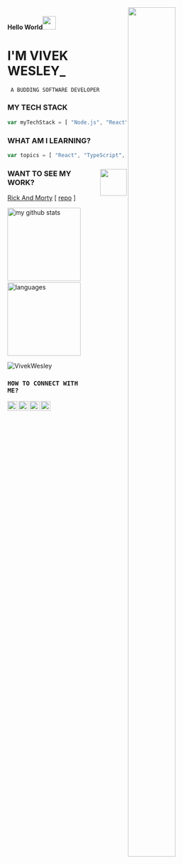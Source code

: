 <!-- BANNER IMAGE RIGHTSIDE -->
<img src='https://i.pinimg.com/originals/8b/35/fe/8b35fef55fba1a201c9c7a11d3ec3d64.gif'  align="right" width="46%" height="70%" /> 

<!--  -->
#### Hello World<img src="https://raw.githubusercontent.com/iampavangandhi/iampavangandhi/master/gifs/Hi.gif" width="30"/> 

<!--
Hi there <img src="https://raw.githubusercontent.com/iampavangandhi/iampavangandhi/master/gifs/Hi.gif" width="30"/>
-->

# I'M VIVEK WESLEY_
<code> A BUDDING SOFTWARE DEVELOPER </code>

### MY TECH STACK
```javascript
var myTechStack = [ "Node.js", "React", "MongoDB", "Express" ]
```

### WHAT AM I LEARNING?
```javascript
var topics = [ "React", "TypeScript", "C++", "Data Structures and Algorithms" ] 
``` 

<!-- FEATURED PROJECTS -->
<div>
<div>

<!-- E CERTIFICATES | BADGES | AWARDS -->

<!-- #2 MASTER THE MAINFRAME CERTIFICATE -->
<!--[<img src="https://discussions-static.influitive.com/uploads/db_8c911bd8_e163_4fd5_90b3_13906a121f19/original/2X/8/8c4dc175d0e4cc0a85e2f54e6f13d8a350ffa065.jpeg" width="60" align="right" />](https://discussions-static.influitive.com/uploads/db_8c911bd8_e163_4fd5_90b3_13906a121f19/original/2X/8/8c4dc175d0e4cc0a85e2f54e6f13d8a350ffa065.jpeg) -->

<!-- #1 HACKTOBERFEST BADGE -->
[<img src="https://res.cloudinary.com/practicaldev/image/fetch/s--ipK3ZYfm--/c_limit,f_auto,fl_progressive,q_80,w_375/https://dev-to-uploads.s3.amazonaws.com/uploads/badge/badge_image/80/hacktoberfest2020-badge_2.png" width="60" align="right" />](https://dev.to/badge/hacktoberfest-2020)


</div>
  
### WANT TO SEE MY WORK?
[Rick And Morty](https://vivekwesley.github.io/Rick-and-Morty-Episode/ "rick and morty episode app") [ [repo](https://github.com/VivekWesley/Rick-and-Morty-Episode "repo") ]

</div>


<!-- GITHUB README STATS AND MOST USED LANGUAGES -->
<div>
<div align="justified">
  
<img src="https://github-readme-stats.vercel.app/api?username=VivekWesley&show_icons=true&theme=tokyonight" alt="my github stats" height="165"  align=""/>&nbsp;
<img src="https://github-readme-stats.vercel.app/api/top-langs/?username=VivekWesley&layout=compact&theme=tokyonight" alt="languages" height="165"  align="">

</div>
</div>


<!-- PROFILE VIEWS -->
<div>
<img src=https://komarev.com/ghpvc/?username=VivekWesley alt="VivekWesley" align="left" />
</div>


<!-- LANGUAGES LOGO -->

<!-- NOT WORKING -->
<!--
<p align="right">
<img src="https://devicon.dev/devicon.git/icons/javascript/javascript-original.svg" width="30px" height="30px"/>
<img src="https://devicon.dev/devicon.git/icons/python/python-original.svg" width="30px" height="30px"/>
<img src="https://devicon.dev/devicon.git/icons/nodejs/nodejs-original.svg" width="30px" height="30px"/>
<img src="https://devicon.dev/devicon.git/icons/react/react-original.svg" width="30px" height="30px"/>
<img src="https://devicon.dev/devicon.git/icons/windows8/windows8-original.svg" width="30px" height="30px"/>
<img src="https://devicon.dev/devicon.git/icons/cplusplus/cplusplus-original.svg" width="30px" height="30px"/>
<img src="https://devicon.dev/devicon.git/icons/github/github-original.svg" width="30px" height="30px"/>
-->

<!-- <img src="https://devicon.dev/devicon.git/icons/c/c-original.svg" width="25px" height="25px"/> -->
<!-- <img src="https://devicon.dev/devicon.git/icons/gitlab/gitlab-original.svg" width="25px" height="25px"/> -->
<!-- <img src="https://devicon.dev/devicon.git/icons/typescript/typescript-original.svg" width="25px" height="25px"/> -->
<!-- <img src="https://devicon.dev/devicon.git/icons/java/java-original.svg" width="25px" height="25px"/> -->
<!-- <img src="https://devicon.dev/devicon.git/icons/php/php-original.svg" width="25px" height="25px"/> -->

<!-- <img src="https://devicon.dev/devicon.git/icons/apple/apple-original.svg" width="25px" height="25px"/> -->
<!-- <img src="https://devicon.dev/devicon.git/icons/rust/rust-plain.svg" width="25px" height="25px"/> -->
<!-- <img src="https://devicon.dev/devicon.git/icons/atom/atom-original.svg" width="25px" height="25px"/> -->
</p>

<br />

<!-- CONNECT WITH ME -->
### <code>HOW TO CONNECT WITH ME?</code>
<p>
<a href="https://twitter.com/vivek_wesley">
  <img align="left" alt="vivek_wesley | Twitter" width="22px" src="https://raw.githubusercontent.com/peterthehan/peterthehan/master/assets/twitter.svg" />
</a>
<a href="https://www.linkedin.com/in/vivek-wesley-ab125380/">
  <img align="left" alt="Vivek Wesley's LinkedIN" width="22px" src="https://raw.githubusercontent.com/peterthehan/peterthehan/master/assets/linkedin.svg" />
</a>
<a href="https://dev.to/vivekwesley">
  <img align="left" alt="Vievk Wesley's Spotify" width="22px" src="https://res.cloudinary.com/practicaldev/image/fetch/s--zg3sT9Js--/c_limit%2Cf_auto%2Cfl_progressive%2Cq_auto%2Cw_880/https://res.cloudinary.com/practicaldev/image/fetch/s--vHKcEiTe--/c_fill%2Cf_auto%2Cfl_progressive%2Ch_150%2Cq_auto%2Cw_150/https://dev-to-uploads.s3.amazonaws.com/uploads/user/profile_image/3/13d3b32a-d381-4549-b95e-ec665768ce8f.png" />
</a>
<a href="https://open.spotify.com/user/31ibtllpkpqpjpmwokcppzvn2bi4">
  <img align="left" alt="Vievk Wesley's Spotify" width="22px" src="https://raw.githubusercontent.com/peterthehan/peterthehan/master/assets/spotify.svg" />
</a>

<!-- 
<a href="https://discord.gg/XTW52Kt">
  <img align="left" alt="Vivek Wesley's Discord" width="22px" src="https://raw.githubusercontent.com/peterthehan/peterthehan/master/assets/discord.svg" />
</a> -->
<!-- <a href="https://www.reddit.com/user/geekyabhi/"> 
  <img align="left" alt="Abhishek's Reddit" width="22px" src="https://raw.githubusercontent.com/peterthehan/peterthehan/master/assets/reddit.svg" />
</a>
-->

</p>

<HappyCoding />
<tempCode />
 



<!-- SUPPORT ME SECTION [BUY ME A COFFEE] -->  
<!--
### :point_down: Support me here! 
<a href="https://www.buymeacoffee.com/vivekwesley" target="_blank"><img src="https://www.buymeacoffee.com/assets/img/custom_images/orange_img.png" alt="Buy Me A Coffee" style="height: 30px !important;width: 174px !important;box-shadow: 0px 3px 2px 0px rgba(190, 190, 190, 0.5) !important;-webkit-box-shadow: 0px 3px 2px 0px rgba(190, 190, 190, 0.5) !important;" ></a>
-->
